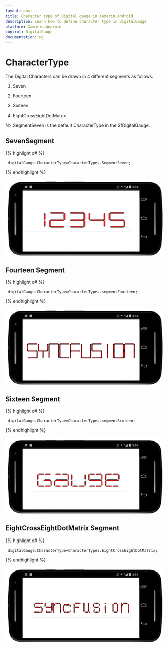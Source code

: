 ```yaml
---
layout: post
title: Character type of Digital gauge in Xamarin.Android
description: Learn how to define character type in DigitalGauge
platform: Xamarin.Android
control: DigitalGauge
documentation: ug
---
```


# CharacterType

The Digital Characters can be drawn in 4 different segments as follows.
 
1. Seven

2. Fourteen

3. Sixteen

4. EightCrossEightDotMatrix

N> SegmentSeven is the default CharacterType in the SfDigitalGauge.

## SevenSegment

{% highlight c# %}

	 digitalGauge.CharacterType=CharacterTypes.SegmentSeven;

{% endhighlight %}

![](images/SegmentSeven.png)

## Fourteen Segment

 {% highlight c# %}

	 digitalGauge.CharacterType=CharacterTypes.segmentFourteen;

{% endhighlight %}

![](images/SegmentFourteen.png)

## Sixteen Segment

{% highlight c# %}

	 digitalGauge.CharacterType=CharacterTypes.segmentSixteen;

{% endhighlight %}

![](images/SegmentSixteen.png)

## EightCrossEightDotMatrix Segment

{% highlight c# %}

	 digitalGauge.CharacterType=CharacterTypes.EightCrossEightDotMatrix;

{% endhighlight %}

![](images/SegmentMatrix.png)

